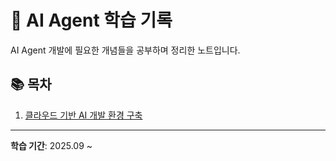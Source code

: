 # 🤖 AI Agent 학습 기록

AI Agent 개발에 필요한 개념들을 공부하며 정리한 노트입니다.

## 📚 목차

1. [클라우드 기반 AI 개발 환경 구축](./01-cloud-ai-environment.md)

---

**학습 기간**: 2025.09 ~